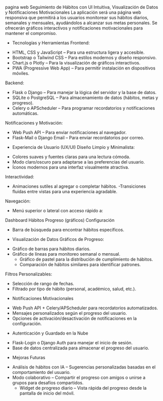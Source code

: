 pagina web Seguimiento de Hábitos con UI Intuitiva, Visualización de Datos y Notificaciones Motivacionales
La aplicación será una página web responsiva que permitirá a los usuarios monitorear sus hábitos diarios, semanales y mensuales, ayudándolos a alcanzar sus metas personales. Se ofrecerán gráficos interactivos y notificaciones motivacionales para mantener el compromiso.

+ Tecnologías y Herramientas
Frontend:
- HTML, CSS y JavaScript – Para una estructura ligera y accesible.
- Bootstrap o Tailwind CSS – Para estilos modernos y diseño responsivo.
- Chart.js o Plotly – Para la visualización de gráficos interactivos.
- PWA (Progressive Web App) – Para permitir instalación en dispositivos móviles.

Backend:
- Flask o Django – Para manejar la lógica del servidor y la base de datos.
- SQLite o PostgreSQL – Para almacenamiento de datos (hábitos, metas y progreso).
- Celery o APScheduler – Para programar recordatorios y notificaciones automáticas.

Notificaciones y Motivación:
- Web Push API – Para enviar notificaciones al navegador.
- Flask-Mail o Django Email – Para enviar recordatorios por correo.

+ Experiencia de Usuario (UX/UI)
Diseño Limpio y Minimalista:
- Colores suaves y fuentes claras para una lectura cómoda.
- Modo claro/oscuro para adaptarse a las preferencias del usuario.
- Íconos modernos para una interfaz visualmente atractiva.

Interactividad:
- Animaciones sutiles al agregar o completar hábitos.
-Transiciones fluidas entre vistas para una experiencia agradable.

Navegación:
- Menú superior o lateral con acceso rápido a:

Dashboard
Hábitos
Progreso (gráficos)
Configuración
- Barra de búsqueda para encontrar hábitos específicos.
+ Visualización de Datos
Gráficos de Progreso:
- Gráfico de barras para hábitos diarios.
- Gráfico de líneas para monitoreo semanal o mensual.
  - Gráfico de pastel para la distribución de cumplimiento de hábitos.
  - Comparación de hábitos similares para identificar patrones.

Filtros Personalizables:
- Selección de rango de fechas.
- Filtrado por tipo de hábito (personal, académico, salud, etc.).

+ Notificaciones Motivacionales
- Web Push API + Celery/APScheduler para recordatorios automatizados.
- Mensajes personalizados según el progreso del usuario.
- Opciones de activación/desactivación de notificaciones en la configuración.

+ Autenticación y Guardado en la Nube
- Flask-Login o Django Auth para manejar el inicio de sesión.
- Base de datos centralizada para almacenar el progreso del usuario.

+ Mejoras Futuras
- Análisis de hábitos con IA – Sugerencias personalizadas basadas en el comportamiento del usuario.
- Modo colaborativo – Compartir el progreso con amigos o unirse a grupos para desafíos compartidos.
  - Widget de progreso diario – Vista rápida del progreso desde la pantalla de inicio del móvil.
